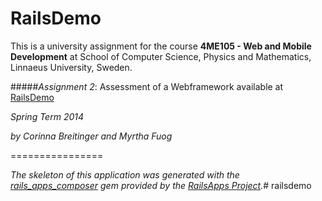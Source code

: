 RailsDemo
================
 
This is a university assignment for the course **4ME105 - Web and Mobile Development** at School of Computer Science, Physics and Mathematics, Linnaeus University, Sweden.

#####_Assignment 2_: Assessment of a Webframework
available at [RailsDemo](https://railsdemo4me105.herokuapp.com)

_Spring Term 2014_

_by Corinna Breitinger and Myrtha Fuog_

================

_The skeleton of this application was generated with the [rails_apps_composer](https://github.com/RailsApps/rails_apps_composer) gem
provided by the [RailsApps Project](http://railsapps.github.io/)._# railsdemo
